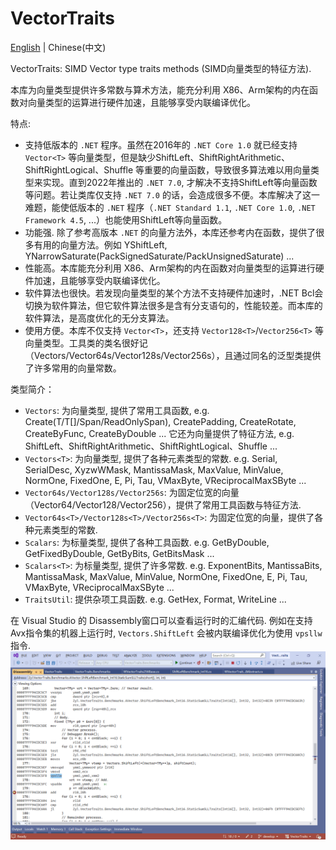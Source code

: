 # VectorTraits
[English](README.md) | Chinese(中文)

VectorTraits: SIMD Vector type traits methods (SIMD向量类型的特征方法).

本库为向量类型提供许多常数与算术方法，能充分利用 X86、Arm架构的内在函数对向量类型的运算进行硬件加速，且能够享受内联编译优化。

特点:
- 支持低版本的 `.NET` 程序。虽然在2016年的 `.NET Core 1.0` 就已经支持 `Vector<T>` 等向量类型，但是缺少ShiftLeft、ShiftRightArithmetic、ShiftRightLogical、Shuffle 等重要的向量函数，导致很多算法难以用向量类型来实现。直到2022年推出的 `.NET 7.0`, 才解决不支持ShiftLeft等向量函数等问题。若让类库仅支持 `.NET 7.0` 的话，会造成很多不便。本库解决了这一难题，能使低版本的 `.NET` 程序（`.NET Standard 1.1`, `.NET Core 1.0`, `.NET Framework 4.5`, ...）也能使用ShiftLeft等向量函数。
- 功能强. 除了参考高版本 `.NET` 的向量方法外，本库还参考内在函数，提供了很多有用的向量方法。例如 YShiftLeft, YNarrowSaturate(PackSignedSaturate/PackUnsignedSaturate) ...
- 性能高。本库能充分利用 X86、Arm架构的内在函数对向量类型的运算进行硬件加速，且能够享受内联编译优化。
- 软件算法也很快。若发现向量类型的某个方法不支持硬件加速时，.NET Bcl会切换为软件算法，但它软件算法很多是含有分支语句的，性能较差。而本库的软件算法，是高度优化的无分支算法。
- 使用方便。本库不仅支持 `Vector<T>`，还支持 `Vector128<T>`/`Vector256<T>` 等向量类型。工具类的类名很好记（Vectors/Vector64s/Vector128s/Vector256s），且通过同名的泛型类提供了许多常用的向量常数。

类型简介：
- `Vectors`: 为向量类型, 提供了常用工具函数, e.g. Create(T/T[]/Span/ReadOnlySpan), CreatePadding, CreateRotate, CreateByFunc, CreateByDouble ... 它还为向量提供了特征方法, e.g. ShiftLeft、ShiftRightArithmetic、ShiftRightLogical、Shuffle ...
- `Vectors<T>`: 为向量类型, 提供了各种元素类型的常数. e.g. Serial, SerialDesc, XyzwWMask, MantissaMask, MaxValue, MinValue, NormOne, FixedOne, E, Pi, Tau, VMaxByte, VReciprocalMaxSByte ...
- `Vector64s/Vector128s/Vector256s`: 为固定位宽的向量（Vector64/Vector128/Vector256），提供了常用工具函数与特征方法.
- `Vector64s<T>/Vector128s<T>/Vector256s<T>`: 为固定位宽的向量，提供了各种元素类型的常数.
- `Scalars`: 为标量类型, 提供了各种工具函数. e.g. GetByDouble, GetFixedByDouble, GetByBits, GetBitsMask ...
- `Scalars<T>`: 为标量类型, 提供了许多常数. e.g. ExponentBits, MantissaBits, MantissaMask, MaxValue, MinValue, NormOne, FixedOne, E, Pi, Tau, VMaxByte, VReciprocalMaxSByte ...
- `TraitsUtil`: 提供杂项工具函数. e.g. GetHex, Format, WriteLine ...

在 Visual Studio 的 Disassembly窗口可以查看运行时的汇编代码. 例如在支持 Avx指令集的机器上运行时, `Vectors.ShiftLeft` 会被内联编译优化为使用 `vpsllw` 指令.
![Vectors.ShiftLeft_use_inline.png](docs/Vectors.ShiftLeft_use_inline.png)
